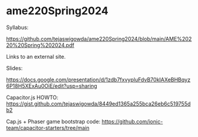 # ame220Spring2024

Syllabus:

https://github.com/tejaswigowda/ame220Spring2024/blob/main/AME%20220%20Spring%202024.pdf

Links to an external site.

 

Slides:

https://docs.google.com/presentation/d/1zdb7fxvypluFdvB70kIAXeBHBqyz6P18H5XExAu0OiE/edit?usp=sharing


Capacitor.js HOWTO: https://gist.github.com/tejaswigowda/8449ed1365a255bca26eb6c519755db2


Cap.js + Phaser game bootstrap code: https://github.com/ionic-team/capacitor-starters/tree/main



